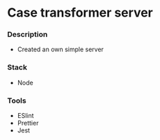 # Case transformer server

### Description

- Created an own simple server
  
### Stack

- Node

### Tools

- ESlint
- Prettier
- Jest
